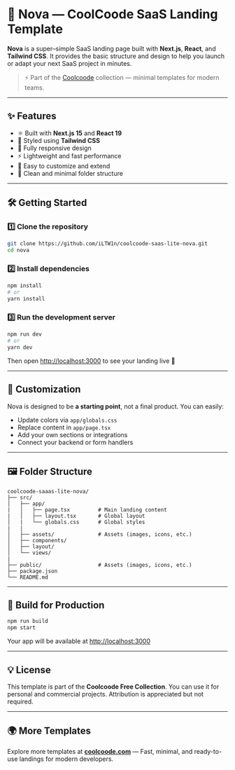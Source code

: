 # 🌌 Nova — CoolCoode SaaS Landing Template

**Nova** is a super–simple SaaS landing page built with **Next.js**, **React**, and **Tailwind CSS**.
It provides the basic structure and design to help you launch or adapt your next SaaS project in minutes.

> ⚡ Part of the [Coolcoode](https://coolcoode.com) collection — minimal templates for modern teams.

---

## ✨ Features

- ⚛️ Built with **Next.js 15** and **React 19**
- 🎨 Styled using **Tailwind CSS**
- 📱 Fully responsive design
- ⚡ Lightweight and fast performance
- 🧩 Easy to customize and extend
- 📂 Clean and minimal folder structure

---

## 🛠️ Getting Started

### 1️⃣ Clone the repository
```bash
git clone https://github.com/iLTW1n/coolcoode-saas-lite-nova.git
cd nova
```

### 2️⃣ Install dependencies
```bash
npm install
# or
yarn install
```

### 3️⃣ Run the development server
```bash
npm run dev
# or
yarn dev
```

Then open [http://localhost:3000](http://localhost:3000) to see your landing live 🚀

---

## 🧩 Customization

Nova is designed to be **a starting point**, not a final product.
You can easily:
- Update colors via `app/globals.css`
- Replace content in `app/page.tsx`
- Add your own sections or integrations
- Connect your backend or form handlers

---

## 🖼️ Folder Structure

```
coolcoode-saaas-lite-nova/
├── src/
│   ├── app/
|   │   ├── page.tsx         # Main landing content
|   │   ├── layout.tsx       # Global layout
│   |   └── globals.css      # Global styles
|   |
│   ├── assets/              # Assets (images, icons, etc.)
│   ├── components/
│   ├── layout/
│   └── views/
|
├── public/                  # Assets (images, icons, etc.)
├── package.json
└── README.md
```

---

## 🧪 Build for Production

```bash
npm run build
npm start
```

Your app will be available at [http://localhost:3000](http://localhost:3000)

---

## 💡 License

This template is part of the **Coolcoode Free Collection**.
You can use it for personal and commercial projects. Attribution is appreciated but not required.

---

## 🌍 More Templates

Explore more templates at **[coolcoode.com](https://coolcoode.com)** —
Fast, minimal, and ready-to-use landings for modern developers.
